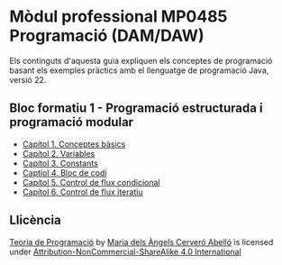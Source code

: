 # Mòdul professional MP0485 Programació (DAM/DAW)

Els continguts d'aquesta guia expliquen els conceptes de programació basant els exemples pràctics amb el llenguatge de programació Java, versió 22.

## Bloc formatiu 1 - Programació estructurada i programació modular
* [Capítol 1. Conceptes bàsics](book/chapter1.md)
* [Capítol 2. Variables](book/chapter2.md)
* [Capítol 3. Constants](book/chapter3.md)
* [Captíol 4. Bloc de codi](book/chapter4.md)
* [Capítol 5. Control de flux condicional](book/chapter5.md)
* [Capítol 6. Control de flux iteratiu](book/chapter6.md)


## Llicència
 <p xmlns:cc="http://creativecommons.org/ns#" xmlns:dct="http://purl.org/dc/terms/"><a property="dct:title" rel="cc:attributionURL" href="https://macervero.gitbook.io/teoria-de-programacio/">Teoria de Programació</a> by <a rel="cc:attributionURL dct:creator" property="cc:attributionName" href="https://www.linkedin.com/in/macervero/">Maria dels Àngels Cerveró Abelló</a> is licensed under <a href="http://creativecommons.org/licenses/by-nc-sa/4.0/?ref=chooser-v1" target="_blank" rel="license noopener noreferrer" style="display:inline-block;">Attribution-NonCommercial-ShareAlike 4.0 International<img width="12";style="margin-left:3px;vertical-align:text-bottom;" src="https://mirrors.creativecommons.org/presskit/icons/cc.svg?ref=chooser-v1"><img width="12";style="margin-left:3px;vertical-align:text-bottom;" src="https://mirrors.creativecommons.org/presskit/icons/by.svg?ref=chooser-v1"><img width="12";style="margin-left:3px;vertical-align:text-bottom;" src="https://mirrors.creativecommons.org/presskit/icons/nc.svg?ref=chooser-v1"><img width="12";style="margin-left:3px;vertical-align:text-bottom;" src="https://mirrors.creativecommons.org/presskit/icons/sa.svg?ref=chooser-v1"></a></p> 